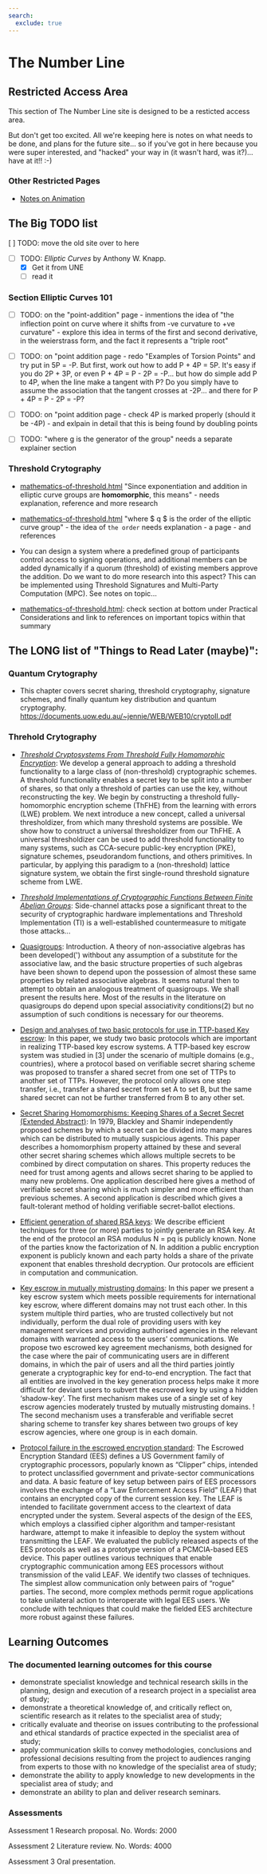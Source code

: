 ```yaml
---
search:
  exclude: true
---
```


<script src="../assets/restricted.js"></script>

# The Number Line

## Restricted Access Area

This section of The Number Line site is designed to be a resticted access area.

But don't get too excited. All we're keeping here is notes on what needs to be done, and plans for the future site... so if you've got in here because you were super interested, and "hacked" your way in (it wasn't hard, was it?)... have at it!! :-)

### Other Restricted Pages

- [Notes on Animation](animation-notes.md)

## The Big TODO list

[ ] TODO: move the old site over to here

- [ ] TODO: _Elliptic Curves_ by Anthony W. Knapp.
  - [x] Get it from UNE
  - [ ] read it

### Section Elliptic Curves 101

- [ ] TODO: on the "point-addition" page - inmentions the idea of "the inflection point on curve where it shifts from -ve curvature to +ve curvature" - explore this idea in terms of the first and second derivative, in the weierstrass form, and the fact it represents a "triple root"

- [ ] TODO: on "point addition page - redo "Examples of Torsion Points" and try put in 5P = -P. But first, work out how to add P + 4P = 5P. It's easy if you do 2P + 3P, or even P + 4P = P - 2P = -P... but how do simple add P to 4P, when the line make a tangent with P? Do you simply have to assume the association that the tangent crosses at -2P... and there for P + 4P = P - 2P = -P?

- [ ] TODO: on "point addition page - check 4P is marked properly (should it be -4P) - and exlpain in detail that this is being found by doubling points

- [ ] TODO: "where g is the generator of the group" needs a separate explainer section

### Threshold Crytography

- [mathematics-of-threshold.html](../elliptic-curves/practical-cryptography/020-mathematics-of-threshold.md) "Since exponentiation and addition in elliptic curve groups are **homomorphic**, this means" - needs explanation, reference and more research

- [mathematics-of-threshold.html](../elliptic-curves/practical-cryptography/020-mathematics-of-threshold.md) "where $ q $ is the order of the elliptic curve group" - the idea of `the order` needs explanation - a page - and references

- You can design a system where a predefined group of participants control access to signing operations, and additional members can be added dynamically if a quorum (threshold) of existing members approve the addition. Do we want to do more research into this aspect? This can be implemented using Threshold Signatures and Multi-Party Computation (MPC). See notes on topic...

- [mathematics-of-threshold.html](../elliptic-curves/practical-cryptography/020-mathematics-of-threshold.md): check section at bottom under Practical Considerations and link to references on important topics within that summary

## The LONG list of "Things to Read Later (maybe)":

### Quantum Crytography

- This chapter covers secret sharing, threshold cryptography, signature schemes, and finally quantum key distribution and quantum cryptography. https://documents.uow.edu.au/~jennie/WEB/WEB10/cryptoII.pdf

### Threhold Crytography

- [_Threshold Cryptosystems From Threshold Fully Homomorphic Encryption_](https://www.iacr.org/archive/crypto2018/10993213/10993213.pdf?utm_source=chatgpt.com): We develop a general approach to adding a threshold functionality to a large class of (non-threshold) cryptographic schemes. A threshold functionality enables a secret key to be split into a number of shares, so that only a threshold of parties can use the key, without reconstructing the key. We begin by constructing a threshold fully-homomorphic encryption scheme (ThFHE) from the learning with errors (LWE) problem. We next introduce a new concept, called a universal thresholdizer, from which many threshold systems are possible. We show how to construct a universal thresholdizer from our ThFHE. A universal thresholdizer can be used to add threshold functionality to many systems, such as CCA-secure public-key encryption (PKE), signature schemes, pseudorandom functions, and others primitives. In particular, by applying this paradigm to a (non-threshold) lattice signature system, we obtain the first single-round threshold signature scheme from LWE.

- [_Threshold Implementations of Cryptographic Functions Between Finite Abelian Groups_](https://eprint.iacr.org/2024/439?utm_source=chatgpt.com): Side-channel attacks pose a significant threat to the security of cryptographic hardware implementations and Threshold Implementation (TI) is a well-established countermeasure to mitigate those attacks...

- [Quasigroups](https://www.jstor.org/stable/1990259?seq=1): Introduction. A theory of non-associative algebras has been developed(') withbout any assumption of a substitute for the associative law, and the basic structure properties of such algebras have been shown to depend upon the possession of almost these same properties by related associative algebras. It seems natural then to attempt to obtain an analogous treatment of quasigroups. We shall present the results here. Most of the results in the literature on quasigroups do depend upon special associativity conditions(2) but no assumption of such conditions is necessary for our theorems.

- [Design and analyses of two basic protocols for use in TTP-based Key escrow](https://link.springer.com/chapter/10.1007/bfb0027933): In this paper, we study two basic protocols which are important in realizing TTP-based key escrow systems. A TTP-based key escrow system was studied in [3] under the scenario of multiple domains (e.g., countries), where a protocol based on verifiable secret sharing scheme was proposed to transfer a shared secret from one set of TTPs to another set of TTPs. However, the protocol only allows one step transfer, i.e., transfer a shared secret from set A to set B, but the same shared secret can not be further transferred from B to any other set.

- [Secret Sharing Homomorphisms: Keeping Shares of a Secret Secret (Extended Abstract)](https://link.springer.com/chapter/10.1007/3-540-47721-7_19): In 1979, Blackley and Shamir independently proposed schemes by which a secret can be divided into many shares which can be distributed to mutually suspicious agents. This paper describes a homomorphism property attained by these and several other secret sharing schemes which allows multiple secrets to be combined by direct computation on shares. This property reduces the need for trust among agents and allows secret sharing to be applied to many new problems. One application described here gives a method of verifiable secret sharing which is much simpler and more efficient than previous schemes. A second application is described which gives a fault-tolerant method of holding verifiable secret-ballot elections.

- [Efficient generation of shared RSA keys](https://link.springer.com/chapter/10.1007/bfb0052253): We describe efficient techniques for three (or more) parties to jointly generate an RSA key. At the end of the protocol an RSA modulus N = pq is publicly known. None of the parties know the factorization of N. In addition a public encryption exponent is publicly known and each party holds a share of the private exponent that enables threshold decryption. Our protocols are efficient in computation and communication.

- [Key escrow in mutually mistrusting domains](https://link.springer.com/chapter/10.1007/3-540-62494-5_14): In this paper we present a key escrow system which meets possible requirements for international key escrow, where different domains may not trust each other. In this system multiple third parties, who are trusted collectively but not individually, perform the dual role of providing users with key management services and providing authorised agencies in the relevant domains with warranted access to the users' communications. We propose two escrowed key agreement mechanisms, both designed for the case where the pair of communicating users are in different domains, in which the pair of users and all the third parties jointly generate a cryptographic key for end-to-end encryption. The fact that all entities are involved in the key generation process helps make it more difficult for deviant users to subvert the escrowed key by using a hidden ‘shadow-key’. The first mechanism makes use of a single set of key escrow agencies moderately trusted by mutually mistrusting domains. ! The second mechanism uses a transferable and verifiable secret sharing scheme to transfer key shares between two groups of key escrow agencies, where one group is in each domain.

- [Protocol failure in the escrowed encryption standard](https://dl.acm.org/doi/abs/10.1145/191177.191193): The Escrowed Encryption Standard (EES) defines a US Government family of cryptographic processors, popularly known as “Clipper” chips, intended to protect unclassified government and private-sector communications and data. A basic feature of key setup between pairs of EES processors involves the exchange of a “Law Enforcement Access Field” (LEAF) that contains an encrypted copy of the current session key. The LEAF is intended to facilitate government access to the cleartext of data encrypted under the system. Several aspects of the design of the EES, which employs a classified cipher algorithm and tamper-resistant hardware, attempt to make it infeasible to deploy the system without transmitting the LEAF. We evaluated the publicly released aspects of the EES protocols as well as a prototype version of a PCMCIA-based EES device. This paper outlines various techniques that enable cryptographic communication among EES processors without transmission of the valid LEAF. We identify two classes of techniques. The simplest allow communication only between pairs of “rogue” parties. The second, more complex methods permit rogue applications to take unilateral action to interoperate with legal EES users. We conclude with techniques that could make the fielded EES architecture more robust against these failures.

## Learning Outcomes

### The documented learning outcomes for this course

- demonstrate specialist knowledge and technical research skills in the planning, design and execution of a research project in a specialist area of study;
- demonstrate a theoretical knowledge of, and critically reflect on, scientific research as it relates to the specialist area of study;
- critically evaluate and theorise on issues contributing to the professional and ethical standards of practice expected in the specialist area of study;
- apply communication skills to convey methodologies, conclusions and professional decisions resulting from the project to audiences ranging from experts to those with no knowledge of the specialist area of study;
- demonstrate the ability to apply knowledge to new developments in the specialist area of study; and
- demonstrate an ability to plan and deliver research seminars.

### Assessments

Assessment 1
Research proposal.
No. Words: 2000

Assessment 2
Literature review.
No. Words: 4000

Assessment 3
Oral presentation.
